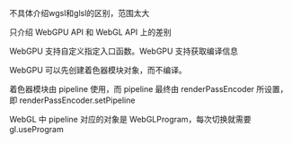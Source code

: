 不具体介绍wgsl和glsl的区别，范围太大

只介绍 WebGPU API 和 WebGL API 上的差别



WebGPU 支持自定义指定入口函数。WebGPU 支持获取编译信息

WebGPU 可以先创建着色器模块对象，而不编译。

着色器模块由 pipeline 使用，而 pipeline 最终由 renderPassEncoder 所设置，即 renderPassEncoder.setPipeline

WebGL 中 pipeline 对应的对象是 WebGLProgram，每次切换就需要 gl.useProgram

